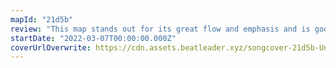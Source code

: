 ```yaml
---
mapId: "21d5b"
review: "This map stands out for its great flow and emphasis and is good for working on accuracy! It also features excellent down mapping that is fun for all skill levels!"
startDate: "2022-03-07T00:00:00.000Z"
coverUrlOverwrite: https://cdn.assets.beatleader.xyz/songcover-21d5b-Untitled-1_e.jpg
---
```

